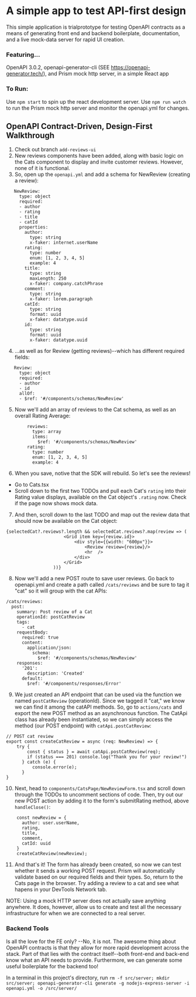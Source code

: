 # A simple app to test API-first design

This simple application is trialprototype for testing OpenAPI contracts as a means of generating front end and backend boilerplate, documentation, and a live mock-data server for rapid UI creation.

### Featuring...

OpenAPI 3.0.2, openapi-generator-cli (SEE https://openapi-generator.tech/), and Prism mock http server, in a simple React app 

### To Run:

Use `npm start` to spin up the react development server.
Use `npm run watch` to run the Prism mock http server and monitor the openapi.yml for changes.

##  OpenAPI Contract-Driven, Design-First Walkthrough
 1. Check out branch `add-reviews-ui`
 2. New reviews components have been added, along with basic logic on the Cats component to display and invite customer reviews. However, none of it is functional.
 3. So, open up the `openapi.yml` and add a schema for NewReview (creating a review):
 ```
    NewReview:
      type: object
      required:
      - author
      - rating
      - title
      - catId
      properties:
        author:
          type: string
          x-faker: internet.userName
        rating:
          type: number
          enum: [1, 2, 3, 4, 5]
          example: 4
        title:
          type: string
          maxLength: 250
          x-faker: company.catchPhrase
        comment:
          type: string
          x-faker: lorem.paragraph
        catId:
          type: string
          format: uuid
          x-faker: datatype.uuid
        id:
          type: string
          format: uuid
          x-faker: datatype.uuid
 ```
 4. ...as well as for Review (getting reviews)--which has different required fields:
 ```
    Review:
      type: object
      required:
      - author
      - id
      allOf:
      - $ref: '#/components/schemas/NewReview'
 ```
5. Now we'll add an array of reviews to the Cat schema, as well as an overall Rating Average:
```
        reviews:
          type: array
          items: 
            $ref: '#/components/schemas/NewReview'
        rating:
          type: number
          enum: [1, 2, 3, 4, 5]
          example: 4
```
6.  When you save, notive that the SDK will rebuild. So let's see the reviews!
  - Go to Cats.tsx
  - Scroll down to the first two TODOs and pull each Cat's `rating` into their Rating value displays, available on the Cat object's `.rating` now. Check if the page now shows mock data.
7. And then, scroll down to the last TODO and map out the review data that should now be available on the Cat object:
  ```
  {selectedCat?.reviews?.length && selectedCat.reviews?.map(review => (
                        <Grid item key={review.id}>
                            <div style={{width: "600px"}}>
                                <Review review={review}/>
                                <hr  />
                            </div>
                        </Grid>
                    ))}
  ```
  8. Now we'll add a new POST route to save user reviews. Go back to openapi.yml and create a path called `/cats/reviews` and be sure to tag it "cat" so it will group with the cat APIs:
  ```
  /cats/reviews:
    post:
      summary: Post review of a Cat
      operationId: postCatReview
      tags:
        - cat
      requestBody:
        required: true
        content:
          application/json:
            schema:
              $ref: '#/components/schemas/NewReview'
      responses:
        '201':
          description: 'Created'
        default:
          $ref: '#/components/responses/Error'
  ```
9. We just created an API endpoint that can be used via the function we named `postCatReview` (operationId). Since we tagged it "cat," we know we can find it among the catAPI methods. So, go to `actions/cats` and export the new POST method as an asynchronous function. The CatApi class has already been instantiated, so we can simply access the method (our POST endpoint) with `catApi.postCatReview`:
```
// POST cat review
export const createCatReview = async (req: NewReview) => {
    try {
        const { status } = await catApi.postCatReview(req);
        if (status === 201) console.log("Thank you for your review!")
      } catch (e) {
          console.error(e);
      }
}
```
10. Next, head to `components/CatsPage/NewReviewForm.tsx` and scroll down through the TODOs to uncomment sections of code. Then, try out our new POST action by adding it to the form's submitRating method, above `handleClose()`:
```
    const newReview = {
      author: user.userName,
      rating, 
      title,
      comment,
      catId: uuid
    }
    createCatReview(newReview);
```
11. And that's it! The form has already been created, so now we can test whether it sends a working POST request. Prism will automatically validate based on our required fields and their types. So, return to the Cats page in the browser. Try adding a review to a cat and see what hapens in your DevTools Network tab.

NOTE: Using a mock HTTP server does not actually save anything anywhere. It does, however, allow us to create and test all the necessary infrastructure for when we are connected to a real server.


### Backend Tools

Is all the love for the FE only? --No, it is not. The awesome thing about OpenAPI contracts is that they allow for more rapid development across the stack. Part of that lies with the contract itself--both front-end and back-end know what an API needs to provide. Furthermore, we can generate some useful boilerplate for the backend too!

In a terminal in this project's directory, run `rm -f src/server; mkdir src/server; openapi-generator-cli generate -g nodejs-express-server -i openapi.yml -o /src/server/`
